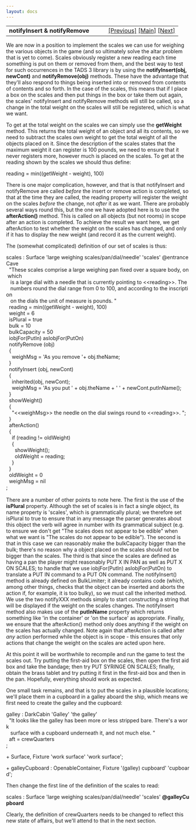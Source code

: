 ```yaml
---
layout: docs
---
```

<table width="100%" data-border="0" data-cellspacing="0"
data-cellpadding="3" data-bgcolor="#C0C0C0">
<colgroup>
<col style="width: 50%" />
<col style="width: 50%" />
</colgroup>
<tbody>
<tr>
<td style="text-align: left;"><strong>notifyInsert &amp;
notifyRemove<br />
</strong></td>
<td style="text-align: right;"><a
href="openablecontainer.html">[Previous]</a> <a
href="generalintroduction.html">[Main]</a> <a
href="lockablecontainer.html">[Next]</a></td>
</tr>
</tbody>
</table>

  
We are now in a position to implement the scales we can use for weighing
the various objects in the game (and so ultimately solve the altar
problem that is yet to come). Scales obviously register a new reading
each time something is put on them or removed from them, and the best
way to test for such occurrences in the TADS 3 library is by using the
**notifyInsert(obj, newCont)** and **notifyRemove(obj)** methods. These
have the advantage that they'll also respond to things being inserted
into or removed from contents of contents and so forth. In the case of
the scales, this means that if I place a box on the scales and then put
things in the box or take them out again, the scales' notifyInsert and
notifyRemove methods will still be called, so a change in the total
weight on the scales will still be registered, which is what we want.  
  
To get at the total weight on the scales we can simply use the
**getWeight** method. This returns the total weight of an object and all
its contents, so we need to subtract the scales own weight to get the
total weight of all the objects placed on it. Since the description of
the scales states that the maximum weight it can register is 100 pounds,
we need to ensure that it never registers more, however much is placed
on the scales. To get at the reading shown by the scales we should thus
define:  
  
reading = min((getWeight - weight), 100)  
  
There is one major complication, however, and that is that notifyInsert
and notifyRemove are called *before* the insert or remove action is
completed, so that at the time they are called, the reading property
will register the weight on the scales *before* the change, not *after*
it as we want. There are probably several ways round this, but the one
we have adopted here is to use the **afterAction()** method. This is
called on all objects (but not rooms) in scope after an action is
completed. To achieve the result we want here, we get afterAction to
test whether the weight on the scales has changed, and only if it has to
display the new weight (and record it as the current weight).  
  
The (somewhat complicated) definition of our set of scales is thus:  
  
scales : Surface 'large weighing scales/pan/dial/needle' 'scales' @entranceCave  
  "These scales comprise a large weighing pan fixed over a square body, on which  
   is a large dial with a needle that is currently pointing to \<\<reading\>\>. The  
   numbers round the dial range from 0 to 100, and according to the inscription  
   on the dials the unit of measure is pounds. "  
  reading = min((getWeight - weight), 100)  
  weight = 6  
  isPlural = true    
  bulk = 10  
  bulkCapacity = 50    
  iobjFor(PutIn) asIobjFor(PutOn)  
  notifyRemove (obj)    
  {    
    weighMsg = 'As you remove '+ obj.theName;      
  }  
  notifyInsert (obj, newCont)   
  {  
    inherited(obj, newCont);  
    weighMsg = 'As you put ' + obj.theName + ' ' + newCont.putInName();    
  }  
  showWeight()  
  {  
    "\<\<weighMsg\>\> the needle on the dial swings round to \<\<reading\>\>. ";  
  }  
  afterAction()   
  {   
    if (reading != oldWeight)  
    {  
      showWeight();  
      oldWeight = reading;  
    }  
  }  
  oldWeight = 0   
  weighMsg = nil  
;  
    
There are a number of other points to note here. The first is the use of
the **isPlural** property. Although the set of scales is in fact a
single object, its name property is 'scales', which is grammatically
plural; we therefore set isPlural to true to ensure that in any message
the parser generates about this object the verb will agree in number
with its grammatical subject (e.g. to ensure we don't get "The scales
does not appear to be edible" when what we want is "The scales do not
appear to be edible"). The second is that in this case we can reasonably
make the bulkCapacity bigger than the bulk; there's no reason why a
object placed on the scales should not be bigger than the scales. The
third is that since the scales are defined as having a pan the player
might reasonably PUT X IN PAN as well as PUT X ON SCALES; to handle that
we use iobjFor(PutIn) asIobjFor(PutOn) to translate a PUT IN command to
a PUT ON command. The notifyInsert() method is already defined on
BulkLimiter; it already contains code (which, among other things, checks
that the object can be inserted and aborts the action if, for example,
it is too bulky), so we must call the inherited method. We use the two
notifyXXX methods simply to start constructing a string that will be
displayed if the weight on the scales changes. The notifyInsert method
also makes use of the **putInName** property which returns something
like 'in the container' or 'on the surface' as appropriate. Finally, we
ensure that the afterAction() method only does anything if the weight on
the scales has actually changed. Note again that afterAction is called
after *any* action performed while the object is in scope - this ensures
that only actions that change the weight on the scales are acted upon
here.  
  
At this point it will be worthwhile to recompile and run the game to
test the scales out. Try putting the first-aid box on the scales, then
open the first aid box and take the bandage; then try PUT SYRINGE ON
SCALES; finally, obtain the brass tablet and try putting it first in the
first-aid box and then in the pan. Hopefully, everything should work as
expected.  
  
One small task remains, and that is to put the scales in a plausible
locations; we'll place them in a cupboard in a galley aboard the ship,
which means we first need to create the galley and the cupboard:  
  
galley : DarkCabin 'Galley' 'the galley'  
  "It looks like the galley has been more or less stripped bare. There's a work  
   surface with a cupboard underneath it, and not much else. "  
  aft = crewQuarters    
;  
  
+ Surface, Fixture 'work surface' 'work surface';  
  
+ galleyCupboard : OpenableContainer, Fixture '(galley) cupboard' 'cupboard';  
  
Then change the first line of the definition of the scales to read:  
  
scales : Surface 'large weighing scales/pan/dial/needle' 'scales' **@galleyCupboard**  
  
Clearly, the definition of crewQuarters needs to be changed to reflect
this new state of affairs, but we'll attend to that in the next
section.  
  
